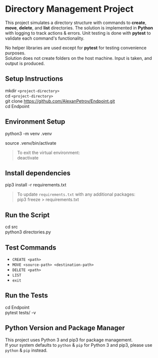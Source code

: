 # Directory Management Project

This project simulates a directory structure with commands to **create**, **move**, **delete**, and **list** directories. The solution is implemented in **Python** with logging to track actions & errors. Unit testing is done with **pytest** to validate each command's functionality.

No helper libraries are used except for **pytest** for testing convenience purposes.  
Solution does not create folders on the host machine. Input is taken, and output is produced.

## Setup Instructions

mkdir `<project-directory>`  
cd `<project-directory>`  
git clone https://github.com/AlexanPetrov/Endpoint.git  
cd Endpoint  

## Environment Setup

python3 -m venv .venv  

source .venv/bin/activate  

> To exit the virtual environment:  
deactivate  

## Install dependencies  

pip3 install -r requirements.txt  

> To update `requirements.txt` with any additional packages:  
pip3 freeze > requirements.txt  

## Run the Script  

cd src  
python3 directories.py  

## Test Commands  

- `CREATE <path>`  
- `MOVE <source-path> <destination-path>`  
- `DELETE <path>`  
- `LIST`  
- `exit`  

## Run the Tests  

cd Endpoint  
pytest tests/ -v  

## Python Version and Package Manager  

This project uses Python 3 and pip3 for package management.  
If your system defaults to `python` & `pip` for Python 3 and pip3, please use `python` & `pip` instead.  

